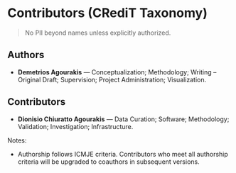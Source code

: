 # Contributors (CRediT Taxonomy)

> No PII beyond names unless explicitly authorized.

## Authors
- **Demetrios Agourakis** — Conceptualization; Methodology; Writing – Original Draft; Supervision; Project Administration; Visualization.

## Contributors
- **Dionisio Chiuratto Agourakis** — Data Curation; Software; Methodology; Validation; Investigation; Infrastructure.

Notes:
- Authorship follows ICMJE criteria. Contributors who meet all authorship criteria will be upgraded to coauthors in subsequent versions.
